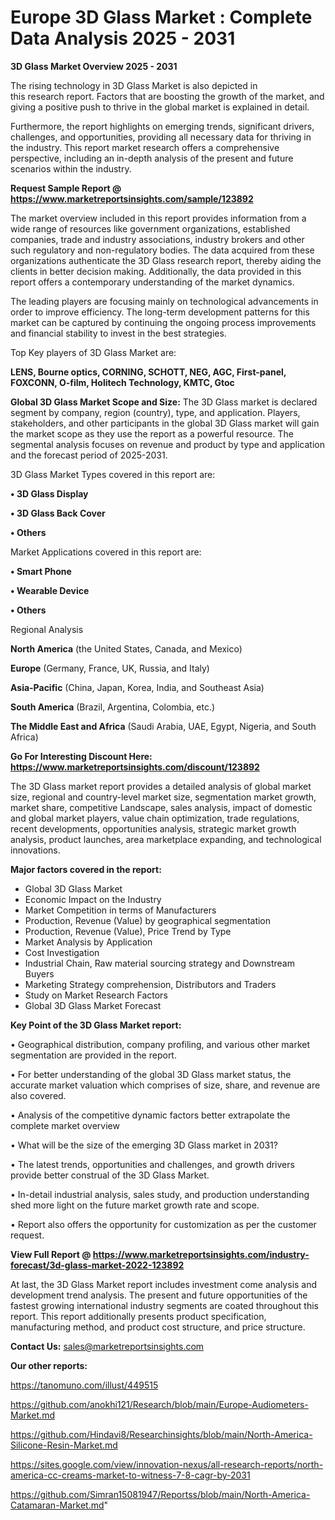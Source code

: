# Europe 3D Glass Market : Complete Data Analysis 2025 - 2031

<Strong> 3D Glass Market Overview 2025 - 2031</strong>

The rising technology in 3D Glass Market is also depicted in this research report. Factors that are boosting the growth of the market, and giving a positive push to thrive in the global market is explained in detail.

Furthermore, the report highlights on emerging trends, significant drivers, challenges, and opportunities, providing all necessary data for thriving in the industry. This report market research offers a comprehensive perspective, including an in-depth analysis of the present and future scenarios within the industry.

<strong>Request Sample Report @ <a href=https://www.marketreportsinsights.com/sample/123892>https://www.marketreportsinsights.com/sample/123892</a></strong>

The market overview included in this report provides information from a wide range of resources like government organizations, established companies, trade and industry associations, industry brokers and other such regulatory and non-regulatory bodies. The data acquired from these organizations authenticate the 3D Glass research report, thereby aiding the clients in better decision making. Additionally, the data provided in this report offers a contemporary understanding of the market dynamics.

The leading players are focusing mainly on technological advancements in order to improve efficiency. The long-term development patterns for this market can be captured by continuing the ongoing process improvements and financial stability to invest in the best strategies.

Top Key players of 3D Glass Market are:

<strong>LENS, Bourne optics, CORNING, SCHOTT, NEG, AGC, First-panel, FOXCONN, O-film, Holitech Technology, KMTC, Gtoc</strong>

<strong><b>Global 3D Glass Market Scope and Size:</b></strong>
The 3D Glass market is declared segment by company, region (country), type, and application. Players, stakeholders, and other participants in the global 3D Glass market will gain the market scope as they use the report as a powerful resource. The segmental analysis focuses on revenue and product by type and application and the forecast period of 2025-2031.

3D Glass Market Types covered in this report are:

<strong>• 3D Glass Display

• 3D Glass Back Cover

• Others</strong>

Market Applications covered in this report are:

<strong>• Smart Phone

• Wearable Device

• Others</strong> 

Regional Analysis

<strong>North America</strong> (the United States, Canada, and Mexico)

<strong>Europe</strong> (Germany, France, UK, Russia, and Italy)

<strong>Asia-Pacific</strong> (China, Japan, Korea, India, and Southeast Asia)

<strong>South America</strong> (Brazil, Argentina, Colombia, etc.)

<strong>The Middle East and Africa</strong> (Saudi Arabia, UAE, Egypt, Nigeria, and South Africa)

<strong>Go For Interesting Discount Here: <a href=https://www.marketreportsinsights.com/discount/123892>https://www.marketreportsinsights.com/discount/123892</a></strong>

The 3D Glass market report provides a detailed analysis of global market size, regional and country-level market size, segmentation market growth, market share, competitive Landscape, sales analysis, impact of domestic and global market players, value chain optimization, trade regulations, recent developments, opportunities analysis, strategic market growth analysis, product launches, area marketplace expanding, and technological innovations.

<strong><b>Major factors covered in the report:</b></strong>
<ul>
  <li>Global 3D Glass Market </li>
  <li>Economic Impact on the Industry</li>
  <li>Market Competition in terms of Manufacturers</li>
  <li>Production, Revenue (Value) by geographical segmentation</li>
  <li>Production, Revenue (Value), Price Trend by Type</li>
  <li>Market Analysis by Application</li>
  <li>Cost Investigation</li>
  <li>Industrial Chain, Raw material sourcing strategy and Downstream Buyers</li>
  <li>Marketing Strategy comprehension, Distributors and Traders</li>
  <li>Study on Market Research Factors</li>
  <li>Global 3D Glass Market Forecast</li>
</ul>

<strong><b>Key Point of the 3D Glass Market report:</b></strong>

• Geographical distribution, company profiling, and various other market segmentation are provided in the report.

• For better understanding of the global 3D Glass market status, the accurate market valuation which comprises of size, share, and revenue are also covered.

• Analysis of the competitive dynamic factors better extrapolate the complete market overview

• What will be the size of the emerging 3D Glass market in 2031?

• The latest trends, opportunities and challenges, and growth drivers provide better construal of the 3D Glass Market.

• In-detail industrial analysis, sales study, and production understanding shed more light on the future market growth rate and scope.

• Report also offers the opportunity for customization as per the customer request.

<strong><b>View Full Report @ <a href=https://www.marketreportsinsights.com/industry-forecast/3d-glass-market-2022-123892>https://www.marketreportsinsights.com/industry-forecast/3d-glass-market-2022-123892</a></b></strong>


At last, the 3D Glass Market report includes investment come analysis and development trend analysis. The present and future opportunities of the fastest growing international industry segments are coated throughout this report. This report additionally presents product specification, manufacturing method, and product cost structure, and price structure.

<strong>Contact Us:</strong>
sales@marketreportsinsights.com

<strong>Our other reports:</strong>

<a href=https://tanomuno.com/illust/449515>https://tanomuno.com/illust/449515</a>

<a href=https://github.com/anokhi121/Research/blob/main/Europe-Audiometers-Market.md>https://github.com/anokhi121/Research/blob/main/Europe-Audiometers-Market.md</a>

<a href=https://github.com/Hindavi8/Researchinsights/blob/main/North-America-Silicone-Resin-Market.md>https://github.com/Hindavi8/Researchinsights/blob/main/North-America-Silicone-Resin-Market.md</a>

<a href=https://sites.google.com/view/innovation-nexus/all-research-reports/north-america-cc-creams-market-to-witness-7-8-cagr-by-2031>https://sites.google.com/view/innovation-nexus/all-research-reports/north-america-cc-creams-market-to-witness-7-8-cagr-by-2031</a>

<a href=https://github.com/Simran15081947/Reportss/blob/main/North-America-Catamaran-Market.md>https://github.com/Simran15081947/Reportss/blob/main/North-America-Catamaran-Market.md</a>"
